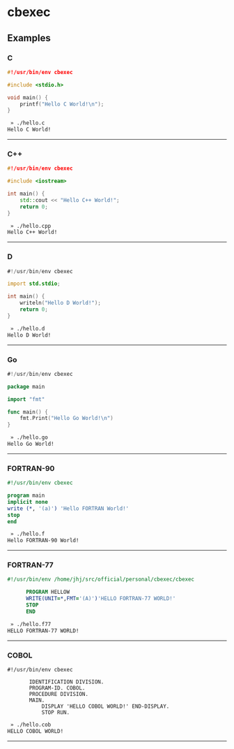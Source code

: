 # cbexec
## Examples
### C
```c
#!/usr/bin/env cbexec

#include <stdio.h>

void main() {
    printf("Hello C World!\n");
}
```
```bash
 » ./hello.c
Hello C World!
```
---
### C++
```c++
#!/usr/bin/env cbexec

#include <iostream>

int main() {
    std::cout << "Hello C++ World!";
    return 0;
}
```
```bash
 » ./hello.cpp
Hello C++ World!
```
---
### D
```d
#!/usr/bin/env cbexec

import std.stdio;

int main() {
    writeln("Hello D World!");
    return 0;
}
```
```bash
 » ./hello.d
Hello D World!
```
---
### Go
```go
#!/usr/bin/env cbexec

package main

import "fmt"

func main() {
    fmt.Print("Hello Go World!\n")
}
```
```bash
 » ./hello.go
Hello Go World!
```
---
### FORTRAN-90
```fortran
#!/usr/bin/env cbexec

program main
implicit none
write (*, '(a)') 'Hello FORTRAN World!'
stop
end
```
```bash
 » ./hello.f
Hello FORTRAN-90 World!
```
---
### FORTRAN-77
```fortran
#!/usr/bin/env /home/jhj/src/official/personal/cbexec/cbexec

      PROGRAM HELLOW
      WRITE(UNIT=*,FMT='(A)')'HELLO FORTRAN-77 WORLD!'
      STOP
      END

```
```bash
 » ./hello.f77
HELLO FORTRAN-77 WORLD!
```
---
### COBOL
```cobol
#!/usr/bin/env cbexec

       IDENTIFICATION DIVISION.
       PROGRAM-ID. COBOL.
       PROCEDURE DIVISION.
       MAIN.
           DISPLAY 'HELLO COBOL WORLD!' END-DISPLAY.
           STOP RUN.
```
```bash
 » ./hello.cob
HELLO COBOL WORLD!
```
---
